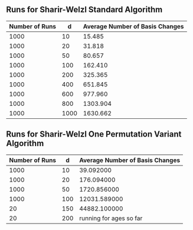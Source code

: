 ## Runs for Sharir-Welzl Standard Algorithm

| **Number of Runs** | **d**   | **Average Number of Basis Changes** |
|---------------------|---------|-------------------------------------|
| 1000               | 10      | 15.485                              |
| 1000               | 20      | 31.818                              |
| 1000               | 50      | 80.657                              |
| 1000               | 100     | 162.410                             |
| 1000               | 200     | 325.365                             |
| 1000               | 400     | 651.845                             |
| 1000               | 600     | 977.960                             |
| 1000               | 800     | 1303.904                            |
| 1000               | 1000    | 1630.662                            |


## Runs for Sharir-Welzl One Permutation Variant Algorithm

| **Number of Runs** | **d**   | **Average Number of Basis Changes** |
|---------------------|---------|-------------------------------------|
| 1000               | 10      | 39.092000                              |
| 1000               | 20      | 176.094000                             |
| 1000               | 50      | 1720.856000                            |
| 1000               | 100     | 12031.589000                           |
| 20                 | 150     | 44882.100000                           |
| 20                 | 200     | running for ages so far

